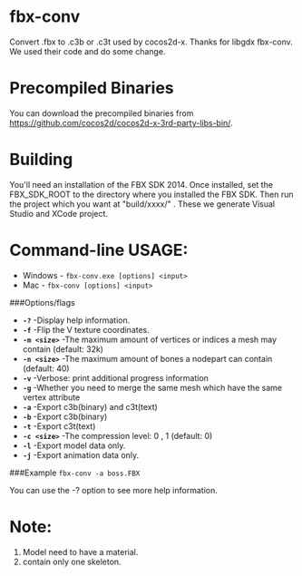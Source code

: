 fbx-conv
========

Convert .fbx to .c3b or .c3t used by cocos2d-x. Thanks for libgdx fbx-conv. 
We used their code and do some change.

Precompiled Binaries
====================
You can download the precompiled binaries from https://github.com/cocos2d/cocos2d-x-3rd-party-libs-bin/.

Building
========
You'll need an installation of the FBX SDK 2014. Once installed, set the
FBX_SDK_ROOT to the directory where you installed the FBX SDK. Then run the project which you want at "build/xxxx/"
. These we generate Visual Studio and XCode project.

Command-line USAGE:
========

*   Windows - `fbx-conv.exe [options] <input>`
*   Mac - `fbx-conv [options] <input>`

###Options/flags
*   **`-?`**				-Display help information.
*   **`-f`**				-Flip the V texture coordinates.
*   **`-m <size>`**			-The maximum amount of vertices or indices a mesh may contain (default: 32k)
*   **`-n <size>`**			-The maximum amount of bones a nodepart can contain (default: 40)
*   **`-v`**       			-Verbose: print additional progress information
*   **`-g`**       			-Whether you need to merge the same mesh which have the same vertex attribute
*   **`-a`**       			-Export c3b(binary) and c3t(text)
*   **`-b`**       			-Export c3b(binary)
*   **`-t`**       			-Export c3t(text)
*   **`-c <size>`**			-The compression level: 0 , 1 (default: 0)
*   **`-l`**       			-Export model data only.
*   **`-j`**       			-Export animation data only.

###Example
`fbx-conv -a boss.FBX`

You can use the -? option to see more help information.

Note:
========
1. Model need to have a material.
2. contain only one skeleton.


